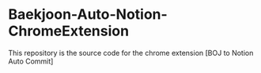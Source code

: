 # Baekjoon-Auto-Notion-ChromeExtension
This repository is the source code for the chrome extension [BOJ to Notion Auto Commit]
